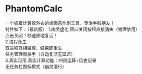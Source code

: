 # PhantomCalc
一个披着计算器外衣的桌面恶作剧工具，专治手贱朋友！  
特性如下：（最新版）
1.幽灵虚化
   窗口关闭按钮直接消失（物理禁用）  
   点击关闭？秒速原地复活！  
2.进程永生  
   双进程互相监控，结束即重生  
   任务管理器杀手（自动复活无延迟）  
3.真实可用
   真实计算功能：四则运算+历史记录  
   无任务栏图标模式（幽灵潜行）  
